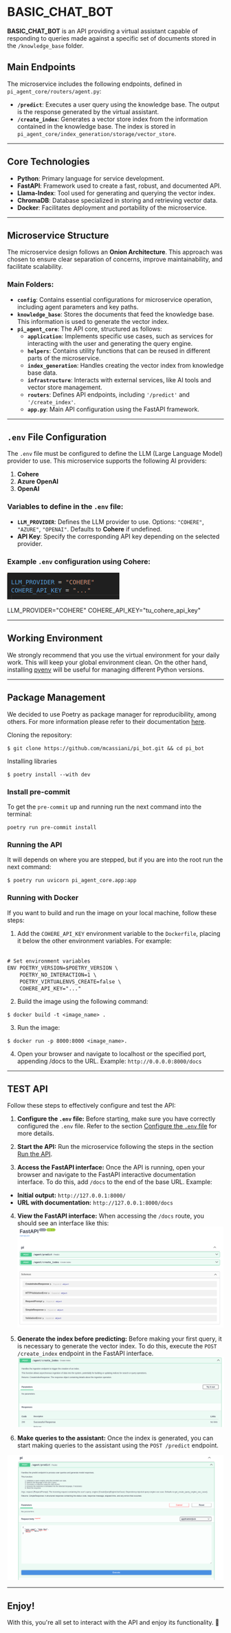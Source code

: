 # BASIC_CHAT_BOT

**BASIC_CHAT_BOT** is an API providing a virtual assistant capable of responding to queries made against a specific set of documents stored in the `/knowledge_base` folder.

## Main Endpoints
The microservice includes the following endpoints, defined in `pi_agent_core/routers/agent.py`:

- **`/predict`**: Executes a user query using the knowledge base. The output is the response generated by the virtual assistant.
- **`/create_index`**: Generates a vector store index from the information contained in the knowledge base. The index is stored in `pi_agent_core/index_generation/storage/vector_store`.

---
## Core Technologies
- **Python**: Primary language for service development.
- **FastAPI**: Framework used to create a fast, robust, and documented API.
- **Llama-Index**: Tool used for generating and querying the vector index.
- **ChromaDB**: Database specialized in storing and retrieving vector data.
- **Docker**: Facilitates deployment and portability of the microservice.

---
## Microservice Structure
The microservice design follows an **Onion Architecture**. This approach was chosen to ensure clear separation of concerns, improve maintainability, and facilitate scalability.

### Main Folders:
- **`config`**: Contains essential configurations for microservice operation, including agent parameters and key paths.
- **`knowledge_base`**: Stores the documents that feed the knowledge base. This information is used to generate the vector index.
- **`pi_agent_core`**: The API core, structured as follows:
  - **`application`**: Implements specific use cases, such as services for interacting with the user and generating the query engine.
  - **`helpers`**: Contains utility functions that can be reused in different parts of the microservice.
  - **`index_generation`**: Handles creating the vector index from knowledge base data.
  - **`infrastructure`**: Interacts with external services, like AI tools and vector store management.
  - **`routers`**: Defines API endpoints, including `'/predict'` and `'/create_index'`.
  - **`app.py`**: Main API configuration using the FastAPI framework.

---
## `.env` File Configuration
The `.env` file must be configured to define the LLM (Large Language Model) provider to use. This microservice supports the following AI providers:

1. **Cohere**
2. **Azure OpenAI**
3. **OpenAI**

### Variables to define in the `.env` file:
- **`LLM_PROVIDER`**: Defines the LLM provider to use. Options: `"COHERE"`, `"AZURE"`, `"OPENAI"`. Defaults to **Cohere** if undefined.
- **API Key**: Specify the corresponding API key depending on the selected provider.

### Example `.env` configuration using Cohere:
![alt text](readme_images/image-1.png)

LLM_PROVIDER="COHERE"
COHERE_API_KEY="tu_cohere_api_key"

---
## Working Environment
We strongly recommend that you use the virtual environment for your daily work. This will keep your global environment clean. On the other hand, installing [pyenv](https://github.com/pyenv/pyenv) will be useful for managing different Python versions.

---
## Package Management
We decided to use Poetry as package manager for reproducibility, among others. For more information please refer to their documentation [here](https://python-poetry.org/docs/).


Cloning the repository:

```shell
$ git clone https://github.com/mcassiani/pi_bot.git && cd pi_bot
```

Installing libraries

```shell
$ poetry install --with dev
```


### Install pre-commit
To get the `pre-commit` up and running run the next command into the terminal:

```shell
poetry run pre-commit install
```


### Running the API
It will depends on where you are stepped, but if you are into the root run the next command:

```shell
$ poetry run uvicorn pi_agent_core.app:app
```


### Running with Docker
If you want to build and run the image on your local machine, follow these steps:

1. Add the `COHERE_API_KEY` environment variable to the `Dockerfile`, placing it below the other environment variables. For example:
```docker

# Set environment variables
ENV POETRY_VERSION=$POETRY_VERSION \
    POETRY_NO_INTERACTION=1 \
    POETRY_VIRTUALENVS_CREATE=false \
    COHERE_API_KEY="..."

```

2. Build the image using the following command:
```shell
$ docker build -t <image_name> .
```

3. Run the image:
```shell
$ docker run -p 8000:8000 <image_name>.
```

4. Open your browser and navigate to localhost or the specified port, appending /docs to the URL. Example:
    `http://0.0.0.0:8000/docs`

---
## TEST API

Follow these steps to effectively configure and test the API:

1. **Configure the `.env` file:** Before starting, make sure you have correctly configured the `.env` file. Refer to the section [Configure the `.env` file](#configuración-del-archivo-env) for more details.

2. **Start the API:** Run the microservice following the steps in the section [Run the API](#running-the-api).

3. **Access the FastAPI interface:** Once the API is running, open your browser and navigate to the FastAPI interactive documentation interface. To do this, add `/docs` to the end of the base URL. Example:
  - **Initial output:** `http://127.0.0.1:8000/`
  - **URL with documentation:** `http://127.0.0.1:8000/docs`

4. **View the FastAPI interface:** When accessing the `/docs` route, you should see an interface like this:
  ![alt text](readme_images/image-2.png)

5. **Generate the index before predicting:** Before making your first query, it is necessary to generate the vector index. To do this, execute the `POST /create_index` endpoint in the FastAPI interface.
  ![alt text](readme_images/image-3.png)

6. **Make queries to the assistant:** Once the index is generated, you can start making queries to the assistant using the `POST /predict` endpoint.

  ![alt text](readme_images/image-4.png)

---
## Enjoy!
With this, you're all set to interact with the API and enjoy its functionality. 🚀
